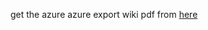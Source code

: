 get the azure azure export wiki pdf from [here](https://github.com/MaxMelcher/AzureDevOps.WikiPDFExport)
